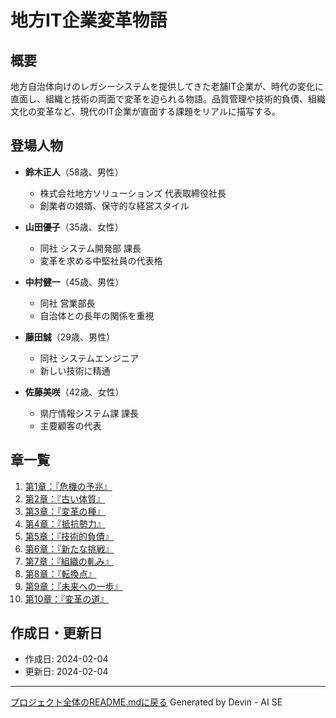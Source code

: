 # 地方IT企業変革物語

## 概要
地方自治体向けのレガシーシステムを提供してきた老舗IT企業が、時代の変化に直面し、組織と技術の両面で変革を迫られる物語。品質管理や技術的負債、組織文化の変革など、現代のIT企業が直面する課題をリアルに描写する。

## 登場人物
- **鈴木正人**（58歳、男性）
  - 株式会社地方ソリューションズ 代表取締役社長
  - 創業者の娘婿、保守的な経営スタイル

- **山田優子**（35歳、女性）
  - 同社 システム開発部 課長
  - 変革を求める中堅社員の代表格

- **中村健一**（45歳、男性）
  - 同社 営業部長
  - 自治体との長年の関係を重視

- **藤田誠**（29歳、男性）
  - 同社 システムエンジニア
  - 新しい技術に精通

- **佐藤美咲**（42歳、女性）
  - 県庁情報システム課 課長
  - 主要顧客の代表

## 章一覧
1. [第1章：『危機の予兆』](./chapter1.md)
2. [第2章：『古い体質』](./chapter2.md)
3. [第3章：『変革の種』](./chapter3.md)
4. [第4章：『抵抗勢力』](./chapter4.md)
5. [第5章：『技術的負債』](./chapter5.md)
6. [第6章：『新たな挑戦』](./chapter6.md)
7. [第7章：『組織の軋み』](./chapter7.md)
8. [第8章：『転換点』](./chapter8.md)
9. [第9章：『未来への一歩』](./chapter9.md)
10. [第10章：『変革の道』](./chapter10.md)

## 作成日・更新日
- 作成日: 2024-02-04
- 更新日: 2024-02-04

---
[プロジェクト全体のREADME.mdに戻る](../README.md)
Generated by Devin - AI SE
